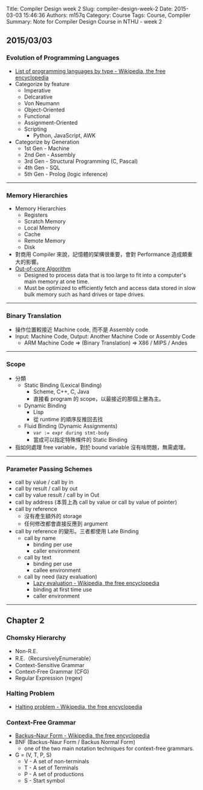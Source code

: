 Title: Compiler Design week 2
Slug: compiler-design-week-2
Date: 2015-03-03 15:46:36
Authors: m157q
Category: Course 
Tags: Course, Compiler 
Summary: Note for Compiler Design Course in NTHU - week 2

## 2015/03/03

### Evolution of Programming Languages

+ [List of programming languages by type - Wikipedia, the free encyclopedia](http://en.wikipedia.org/wiki/List_of_programming_languages_by_type)
+ Categorize by feature
    + Imperative
    + Delcarative
    + Von Neumann
    + Object-Oriented
    + Functional
    + Assignment-Oriented
    + Scripting
        + Python, JavaScript, AWK
+ Categorize by Generation
    + 1st Gen - Machine
    + 2nd Gen - Assembly
    + 3rd Gen - Structural Programming (C, Pascal)
    + 4th Gen - SQL
    + 5th Gen - Prolog (logic inference)

---

### Memory Hierarchies

+ Memory Hierarchies
    + Registers
    + Scratch Memory
    + Local Memory
    + Cache
    + Remote Memory
    + Disk
+ 對商用 Compiler 來說，記憶體的架構很重要，會對 Performance 造成頗重大的影響。
+ [Out-of-core Algorithm](http://en.wikipedia.org/wiki/Out-of-core_algorithm)
    + Designed to process data that is too large to fit into a computer's main memory at one time.
    + Must be optimized to efficiently fetch and access data stored in slow bulk memory such as hard drives or tape drives.

---

### Binary Translation

+ 操作位置較接近 Machine code, 而不是 Assembly code
+ Input: Machine Code, Output: Another Machine Code or Assembly Code
    + ARM Machine Code => (Binary Translation) => X86 / MIPS / Andes

---

### Scope

+ 分類
    + Static Binding (Lexical Binding)
        + Scheme, C++, C, Java
        + 直接看 program 的 scope，以最接近的那個上層為主。
    + Dynamic Binding
        + Lisp
        + 從 runtime 的順序反推回去找
    + Fluid Binding (Dynamic Assignments)
        + `var := expr during stmt-body`
        + 當成可以指定特殊條件的 Static Binding
+ 指如何處理 free variable，對於 bound variable 沒有啥問題，無需處理。

---

### Parameter Passing Schemes

+ call by value / call by in
+ call by result / call by out
+ call by value result / call by in Out
+ call by address (本質上為 call by value or call by value of pointer)
+ call by reference
    + 沒有產生額外的 storage
    + 任何修改都會直接反應到 argument
+ call by reference 的變形。三者都使用 Late Binding
    + call by name
        + binding per use
        + caller environment
    + call by text
        + binding per use
        + callee environment
    + call by need (lazy evaluation)
        + [Lazy evaluation - Wikipedia, the free encyclopedia](http://en.wikipedia.org/wiki/Lazy_evaluation)
        + binding at first time use
        + caller environment
    
---

## Chapter 2

### Chomsky Hierarchy

+ Non-R.E.
+ R.E.（RecursivelyEnumerable）
+ Context-Sensitive Grammar
+ Context-Free Grammar (CFG)
+ Regular Expression (regex) 

### Halting Problem

+ [Halting problem - Wikipedia, the free encyclopedia](http://en.wikipedia.org/wiki/Halting_problem)

### Context-Free Grammar

+ [Backus–Naur Form - Wikipedia, the free encyclopedia](http://en.wikipedia.org/wiki/Backus%E2%80%93Naur_Form)
+ BNF (Backus-Naur Form / Backus Normal Form)
    + one of the two main notation techniques for context-free grammars.
+ G = (V, T, P, S)
    + V - A set of non-terminals
    + T - A set of Terminals
    + P - A set of productions
    + S - Start symbol
